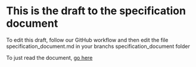 # This is the draft to the specification document
 
To edit this draft, follow our GitHub workflow and then edit the file specification_document.md in your branchs specification_document folder

To just read the document, [go here](specification_document.md)